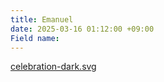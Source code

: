 ```yaml
---
title: Emanuel
date: 2025-03-16 01:12:00 +09:00
Field name: 
---
```


[celebration-dark.svg](/uploads/celebration-dark.svg)